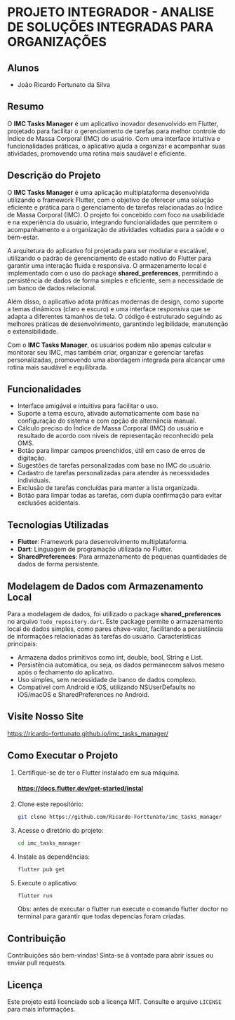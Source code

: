 # PROJETO INTEGRADOR - ANALISE DE SOLUÇÕES INTEGRADAS PARA ORGANIZAÇÕES

## Alunos

- João Ricardo Fortunato da Silva

##

## Resumo

O **IMC Tasks Manager** é um aplicativo inovador desenvolvido em Flutter, projetado para facilitar o gerenciamento de tarefas para melhor controle do Índice de Massa Corporal (IMC) do usuário. Com uma interface intuitiva e funcionalidades práticas, o aplicativo ajuda a organizar e acompanhar suas atividades, promovendo uma rotina mais saudável e eficiente.

##

## Descrição do Projeto

O **IMC Tasks Manager** é uma aplicação multiplataforma desenvolvida utilizando o framework Flutter, com o objetivo de oferecer uma solução eficiente e prática para o gerenciamento de tarefas relacionadas ao Índice de Massa Corporal (IMC). O projeto foi concebido com foco na usabilidade e na experiência do usuário, integrando funcionalidades que permitem o acompanhamento e a organização de atividades voltadas para a saúde e o bem-estar.

A arquitetura do aplicativo foi projetada para ser modular e escalável, utilizando o padrão de gerenciamento de estado nativo do Flutter para garantir uma interação fluida e responsiva. O armazenamento local é implementado com o uso do package **shared_preferences**, permitindo a persistência de dados de forma simples e eficiente, sem a necessidade de um banco de dados relacional.

Além disso, o aplicativo adota práticas modernas de design, como suporte a temas dinâmicos (claro e escuro) e uma interface responsiva que se adapta a diferentes tamanhos de tela. O código é estruturado seguindo as melhores práticas de desenvolvimento, garantindo legibilidade, manutenção e extensibilidade.

Com o **IMC Tasks Manager**, os usuários podem não apenas calcular e monitorar seu IMC, mas também criar, organizar e gerenciar tarefas personalizadas, promovendo uma abordagem integrada para alcançar uma rotina mais saudável e equilibrada.

##

## Funcionalidades

- Interface amigável e intuitiva para facilitar o uso.
- Suporte a tema escuro, ativado automaticamente com base na configuração do sistema e com opção de alternância manual.
- Cálculo preciso do Índice de Massa Corporal (IMC) do usuário e resultado de acordo com niveis de representação reconhecido pela OMS.
- Botão para limpar campos preenchidos, útil em caso de erros de digitação.
- Sugestões de tarefas personalizadas com base no IMC do usuário.
- Cadastro de tarefas personalizadas para atender às necessidades individuais.
- Exclusão de tarefas concluídas para manter a lista organizada.
- Botão para limpar todas as tarefas, com dupla confirmação para evitar exclusões acidentais.

##

## Tecnologias Utilizadas

- **Flutter**: Framework para desenvolvimento multiplataforma.
- **Dart**: Linguagem de programação utilizada no Flutter.
- **SharedPreferences**: Para armazenamento de pequenas quantidades de dados de forma persistente.

##

## Modelagem de Dados com Armazenamento Local

Para a modelagem de dados, foi utilizado o package **shared_preferences** no arquivo `Todo_repository.dart`. Este package permite o armazenamento local de dados simples, como pares chave-valor, facilitando a persistência de informações relacionadas às tarefas do usuário.
Características principais:

- Armazena dados primitivos como int, double, bool, String e List<String>.
- Persistência automática, ou seja, os dados permanecem salvos mesmo após o fechamento do aplicativo.
- Uso simples, sem necessidade de banco de dados complexo.
- Compatível com Android e iOS, utilizando NSUserDefaults no iOS/macOS e SharedPreferences no Android.

##

## Visite Nosso Site

https://ricardo-forttunato.github.io/imc_tasks_manager/

##

## Como Executar o Projeto

1. Certifique-se de ter o Flutter instalado em sua máquina.

   #### https://docs.flutter.dev/get-started/instal

2. Clone este repositório:
   ```bash
   git clone https://github.com/Ricardo-Forttunato/imc_tasks_manager
   ```
3. Acesse o diretório do projeto:
   ```bash
   cd imc_tasks_manager
   ```
4. Instale as dependências:
   ```bash
   flutter pub get
   ```
5. Execute o aplicativo:
   ```bash
   flutter run
   ```
   Obs: antes de executar o flutter run execute o comando flutter doctor no terminal para garantir que todas depencias foram criadas.

##

## Contribuição

Contribuições são bem-vindas! Sinta-se à vontade para abrir issues ou enviar pull requests.

##

## Licença

Este projeto está licenciado sob a licença MIT. Consulte o arquivo `LICENSE` para mais informações.
